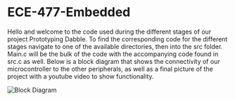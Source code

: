 # ECE-477-Embedded

Hello and welcome to the code used during the different stages of our project Prototyping Dabble. To find the corresponding code for the different stages navigate to one of the available directories, then into the src folder. Main.c will be the bulk of the code with the accompanying code found in src.c as well. Below is a block diagram that shows the connectivity of our microcontroller to the other peripherals, as well as a final picture of the project with a youtube video to show functionality.

![Block Diagram](https://user-images.githubusercontent.com/46980468/116935554-7ec44180-ac34-11eb-8820-01d0f1df6bb3.png)
